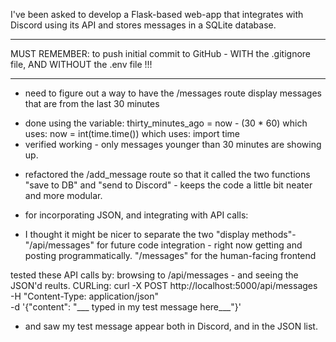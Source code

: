 I've been asked to develop a Flask-based web-app that integrates with Discord using its API and stores messages in a SQLite database.

***
MUST REMEMBER: to push initial commit to GitHub - WITH the .gitignore file, AND WITHOUT the .env file !!!
***

- need to figure out a way to have the /messages route display messages that are from the last 30 minutes
+ done using the variable:
thirty_minutes_ago = now - (30 * 60)
which uses:
now = int(time.time())
which uses:
import time
+ verified working - only messages younger than 30 minutes are showing up.

- refactored the /add_message route so that it called the two functions "save to DB" and "send to Discord" - keeps the code a little bit neater and more modular.

- for incorporating JSON, and integrating with API calls:
+ I thought it might be nicer to separate the two "display methods"-
"/api/messages" for future code integration - right now getting and posting programmatically.
"/messages" for the human-facing frontend

tested these API calls by:
browsing to /api/messages - and seeing the JSON'd reults.
CURLing:
curl -X POST http://localhost:5000/api/messages \
     -H "Content-Type: application/json" \
     -d '{"content": "___ typed in my test message here___"}'
+ and saw my test message appear both in Discord, and in the JSON list.